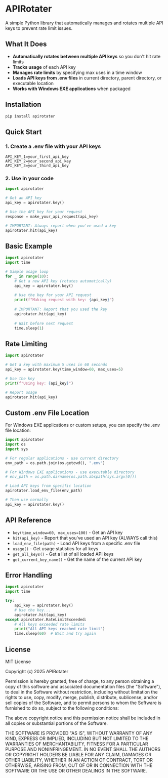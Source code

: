 # APIRotater

A simple Python library that automatically manages and rotates multiple API keys to prevent rate limit issues.

## What It Does

- **Automatically rotates between multiple API keys** so you don't hit rate limits
- **Tracks usage** of each API key
- **Manages rate limits** by specifying max uses in a time window
- **Loads API keys from .env files** in current directory, parent directory, or executable location
- **Works with Windows EXE applications** when packaged

## Installation

```bash
pip install apirotater
```

## Quick Start

### 1. Create a .env file with your API keys

```
API_KEY_1=your_first_api_key
API_KEY_2=your_second_api_key
API_KEY_3=your_third_api_key
```

### 2. Use in your code

```python
import apirotater

# Get an API key
api_key = apirotater.key()

# Use the API key for your request
response = make_your_api_request(api_key)

# IMPORTANT: Always report when you've used a key
apirotater.hit(api_key)
```

## Basic Example

```python
import apirotater
import time

# Simple usage loop
for _ in range(10):
    # Get a new API key (rotates automatically)
    api_key = apirotater.key()
    
    # Use the key for your API request
    print(f"Making request with key: {api_key}")
    
    # IMPORTANT: Report that you used the key
    apirotater.hit(api_key)
    
    # Wait before next request
    time.sleep(1)
```

## Rate Limiting

```python
import apirotater

# Get a key with maximum 5 uses in 60 seconds
api_key = apirotater.key(time_window=60, max_uses=5)

# Use the key
print(f"Using key: {api_key}")

# Report usage
apirotater.hit(api_key)
```

## Custom .env File Location

For Windows EXE applications or custom setups, you can specify the .env file location:

```python
import apirotater
import os
import sys

# For regular applications - use current directory
env_path = os.path.join(os.getcwd(), ".env")

# For Windows EXE applications - use executable directory
# env_path = os.path.dirname(os.path.abspath(sys.argv[0]))

# Load API keys from specific location
apirotater.load_env_file(env_path)

# Then use normally
api_key = apirotater.key()
```

## API Reference

- `key(time_window=60, max_uses=100)` - Get an API key
- `hit(api_key)` - Report that you've used an API key (ALWAYS call this)
- `load_env_file(path)` - Load API keys from a specific .env file
- `usage()` - Get usage statistics for all keys
- `get_all_keys()` - Get a list of all loaded API keys
- `get_current_key_name()` - Get the name of the current API key

## Error Handling

```python
import apirotater
import time

try:
    api_key = apirotater.key()
    # Use the key...
    apirotater.hit(api_key)
except apirotater.RateLimitExceeded:
    # All keys exceeded rate limits
    print("All API keys reached rate limit")
    time.sleep(60)  # Wait and try again
```

## License

MIT License

Copyright (c) 2025 APIRotater

Permission is hereby granted, free of charge, to any person obtaining a copy
of this software and associated documentation files (the "Software"), to deal
in the Software without restriction, including without limitation the rights
to use, copy, modify, merge, publish, distribute, sublicense, and/or sell
copies of the Software, and to permit persons to whom the Software is
furnished to do so, subject to the following conditions:

The above copyright notice and this permission notice shall be included in all
copies or substantial portions of the Software.

THE SOFTWARE IS PROVIDED "AS IS", WITHOUT WARRANTY OF ANY KIND, EXPRESS OR
IMPLIED, INCLUDING BUT NOT LIMITED TO THE WARRANTIES OF MERCHANTABILITY,
FITNESS FOR A PARTICULAR PURPOSE AND NONINFRINGEMENT. IN NO EVENT SHALL THE
AUTHORS OR COPYRIGHT HOLDERS BE LIABLE FOR ANY CLAIM, DAMAGES OR OTHER
LIABILITY, WHETHER IN AN ACTION OF CONTRACT, TORT OR OTHERWISE, ARISING FROM,
OUT OF OR IN CONNECTION WITH THE SOFTWARE OR THE USE OR OTHER DEALINGS IN THE
SOFTWARE.
